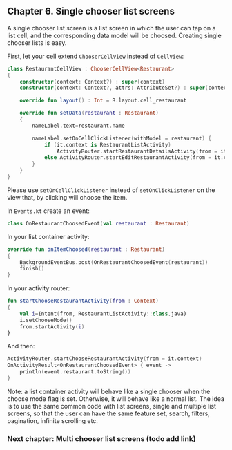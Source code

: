 ## Chapter 6. Single chooser list screens

A single chooser list screen is a list screen in which the user can tap on a list cell, and the corresponding data model will be choosed. Creating single chooser lists is easy.

First, let your cell extend ``ChooserCellView`` instead of ``CellView``:

```kotlin
class RestaurantCellView : ChooserCellView<Restaurant>
{
    constructor(context: Context?) : super(context)
    constructor(context: Context?, attrs: AttributeSet?) : super(context, attrs)

    override fun layout() : Int = R.layout.cell_restaurant

    override fun setData(restaurant : Restaurant)
    {
        nameLabel.text=restaurant.name

        nameLabel.setOnCellClickListener(withModel = restaurant) {
            if (it.context is RestaurantListActivity)
                ActivityRouter.startRestaurantDetailsActivity(from = it.context, restaurant = restaurant)
            else ActivityRouter.startEditRestaurantActivity(from = it.context, restaurant = restaurant)
        }
    }
}
```

Please use ``setOnCellClickListener`` instead of ``setOnClickListener`` on the view that, by clicking will choose the item.

In ``Events.kt`` create an event:

```kotlin
class OnRestaurantChoosedEvent(val restaurant : Restaurant)
```

In your list container activity:

```kotlin
override fun onItemChoosed(restaurant : Restaurant)
{
    BackgroundEventBus.post(OnRestaurantChoosedEvent(restaurant))
    finish()
}
```

In your activity router:

```kotlin
fun startChooseRestaurantActivity(from : Context)
{
    val i=Intent(from, RestaurantListActivity::class.java)
    i.setChooseMode()
    from.startActivity(i)
}
```

And then:

```kotlin
ActivityRouter.startChooseRestaurantActivity(from = it.context)
OnActivityResult<OnRestaurantChoosedEvent> { event ->
    println(event.restaurant.toString())
}
```

Note: a list container activity will behave like a single chooser when the choose mode flag is set. Otherwise, it will behave like a normal list. The idea is to use the same common code with list screens, single and multiple list screens, so that the user can have the same feature set, search, filters, pagination, infinite scrolling etc.

### Next chapter: Multi chooser list screens (todo add link)
